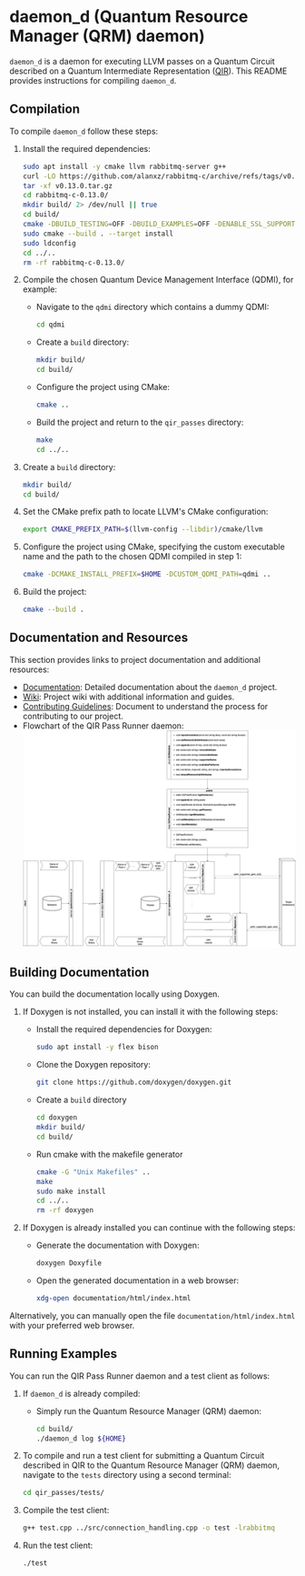 # daemon_d (Quantum Resource Manager (QRM) daemon)

`daemon_d` is a daemon for executing LLVM passes on a Quantum Circuit described on a Quantum Intermediate Representation ([QIR](https://www.qir-alliance.org/projects/)). This README provides instructions for compiling<!--, installing, and uninstalling the--> `daemon_d`.

## Compilation

<!--Before you can install `daemon_d`, you need to compile the project. To do this, follow the steps below:-->

To compile `daemon_d` follow these steps:

1. Install the required dependencies:
   ```bash
   sudo apt install -y cmake llvm rabbitmq-server g++
   curl -LO https://github.com/alanxz/rabbitmq-c/archive/refs/tags/v0.13.0.tar.gz
   tar -xf v0.13.0.tar.gz
   cd rabbitmq-c-0.13.0/
   mkdir build/ 2> /dev/null || true
   cd build/
   cmake -DBUILD_TESTING=OFF -DBUILD_EXAMPLES=OFF -DENABLE_SSL_SUPPORT=OFF ..
   sudo cmake --build . --target install
   sudo ldconfig
   cd ../..
   rm -rf rabbitmq-c-0.13.0/
   ```

2. Compile the chosen Quantum Device Management Interface (QDMI), for example:
   - Navigate to the `qdmi` directory which contains a dummy QDMI:
      ```bash
      cd qdmi
      ```

   - Create a `build` directory:
      ```bash
      mkdir build/
      cd build/
      ```

   - Configure the project using CMake:
      ```bash
      cmake ..
      ```
   - Build the project and return to the `qir_passes` directory: 
      ```bash
      make
      cd ../..
      ```

3. Create a `build` directory:
   ```bash
   mkdir build/
   cd build/
   ```

4. Set the CMake prefix path to locate LLVM's CMake configuration:
   ```bash
   export CMAKE_PREFIX_PATH=$(llvm-config --libdir)/cmake/llvm
   ```

5. Configure the project using CMake, specifying the custom executable name and the path to the chosen QDMI compiled in step 1:
   ```bash
   cmake -DCMAKE_INSTALL_PREFIX=$HOME -DCUSTOM_QDMI_PATH=qdmi ..
   ```

5. Build the project:
   ```bash
   cmake --build .
   ```

<!--
## Installation

Once the project is compiled, you can install `daemon_d` system-wide with the following steps:

1. Navigate to the `build` directory (if you are not already there):
   ```bash
   cd build/
   ```

2. Install `daemon_d` using sudo to ensure the necessary permissions for system-wide installation:
   ```bash
   sudo make install
   ```

`daemon_d` should now be installed and ready to use on your system.

## Uninstallation

If you ever need to uninstall `daemon_d`, follow these steps:

1. Navigate to the `build` directory (if you are not already there):
   ```bash
   cd build/
   ```

2. Run the uninstall target using sudo:
   ```bash
   sudo make uninstall
   ```

This will remove `daemon_d` from your system.
-->

## Documentation and Resources

This section provides links to project documentation and additional resources:

- [Documentation](https://lrz-qct-qis.gitlabpages.devweb.mwn.de/quantum_intermediate_representation/qir_passes/files.html): Detailed documentation about the `daemon_d` project.
- [Wiki](https://gitlab-int.srv.lrz.de/lrz-qct-qis/quantum_intermediate_representation/qir_passes/-/wikis/home): Project wiki with additional information and guides.
- [Contributing Guidelines](CONTRIBUTING.md): Document to understand the process for contributing to our project.
- Flowchart of the QIR Pass Runner daemon: 
![Alt](flowcharts/flow.png)

## Building Documentation

You can build the documentation locally using Doxygen. 

1. If Doxygen is not installed, you can install it with the following steps:

   - Install the required dependencies for Doxygen:
     ```bash
     sudo apt install -y flex bison
     ```

   - Clone the Doxygen repository:
      ```bash
      git clone https://github.com/doxygen/doxygen.git
      ```
   
   - Create a `build` directory
      ```bash
      cd doxygen
      mkdir build/
      cd build/
      ```
   
   - Run cmake with the makefile generator
      ```bash
      cmake -G "Unix Makefiles" ..
      make
      sudo make install
      cd ../..
      rm -rf doxygen
      ```

2. If Doxygen is already installed you can continue with the following steps:

   - Generate the documentation with Doxygen:
      ```bash
      doxygen Doxyfile
      ```
   
   - Open the generated documentation in a web browser:
      ```bash
      xdg-open documentation/html/index.html
      ```

Alternatively, you can manually open the file `documentation/html/index.html` with your preferred web browser.

## Running Examples

You can run the QIR Pass Runner daemon and a test client as follows:

1. If `daemon_d` is already compiled<!-- installed-->:

   - Simply run the Quantum Resource Manager (QRM) daemon:
     ```bash
     cd build/
     ./daemon_d log ${HOME}
     ```

<!--
2. If `daemon_d` is not installed, you can either 1) install it as described in the [Installation Section](#installation) and run it as shown in the above step or 2) compile it as explained in the [Compilation Section](#compilation) and then run it as follows:

   - Navigate to the `qir_passes` directory (if you are not already there):
     ```bash
     cd qir_passes/
     ```

   - And run the QIR Pass Runner daemon:
     ```bash
     ./daemon_d
     ```

5. Install the required dependencies:
   ```bash
   sudo apt install -y cmake
   ```

6. Configure the project using CMake, specifying the custom executable name:
   ```bash
   cmake -DCMAKE_INSTALL_PREFIX=$HOME -DCUSTOM_QDMI_PATH=qdmi ..
   ```

7. Build the project:
   ```bash
   cmake --build .
   ```

8. Run the Quantum Resource Manager (QRM) daemon:
   ```bash
   ./qselectorrunner_d
   ```

9. To compile and run a test client for submitting a Quantum Circuit described in QIR to the Quantum Resource Manager (QRM) daemon, as well as a toy pass selector, navigate to the `tests` directory using a third terminal:
   ```bash
   cd qir_passes/tests/
   ```

10. Compile the test client using mpic++:
    ```bash
    mpic++ -std=c++14 test.cpp -o test
    ```
-->

2. To compile and run a test client for submitting a Quantum Circuit described in QIR to the Quantum Resource Manager (QRM) daemon, navigate to the `tests` directory using a second terminal:
   ```bash
   cd qir_passes/tests/
   ```

3. Compile the test client:
    ```bash
    g++ test.cpp ../src/connection_handling.cpp -o test -lrabbitmq
    ```

4. <!--11. -->Run the test client:
    ```bash
    ./test
    ```

